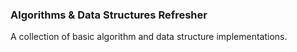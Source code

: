 ### Algorithms & Data Structures Refresher

A collection of basic algorithm and data structure implementations. 
